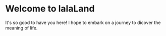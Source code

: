 # Welcome to lalaLand

It's so good to have you here! I hope to embark on a journey to dicover the meaning of life. 
